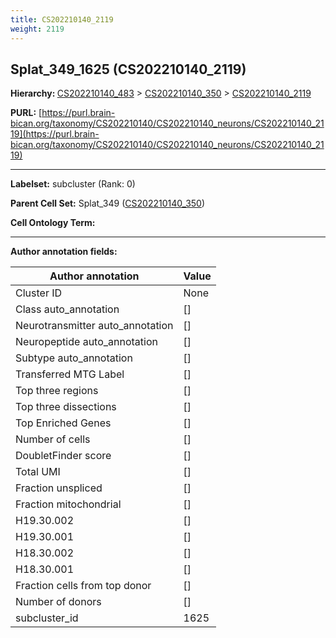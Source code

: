 ```yaml
---
title: CS202210140_2119
weight: 2119
---
```

## Splat_349_1625 (CS202210140_2119)
<b>Hierarchy: </b>
[CS202210140_483](../CS202210140_483) >
[CS202210140_350](../CS202210140_350) >
[CS202210140_2119](../CS202210140_2119)

**PURL:** [https://purl.brain-bican.org/taxonomy/CS202210140/CS202210140_neurons/CS202210140_2119](https://purl.brain-bican.org/taxonomy/CS202210140/CS202210140_neurons/CS202210140_2119)

---


**Labelset:** subcluster (Rank: 0)

**Parent Cell Set:** Splat_349 ([CS202210140_350](../CS202210140_350))



**Cell Ontology Term:** 

[MARKER GENES.]: #


---

[TRANSFERRED ANNOTATIONS.]: #


[AUTHOR ANNOTATION FIELDS.]: #


**Author annotation fields:**

| Author annotation | Value |
|-------------------|-------|
|Cluster ID|None|
|Class auto_annotation|[]|
|Neurotransmitter auto_annotation|[]|
|Neuropeptide auto_annotation|[]|
|Subtype auto_annotation|[]|
|Transferred MTG Label|[]|
|Top three regions|[]|
|Top three dissections|[]|
|Top Enriched Genes|[]|
|Number of cells|[]|
|DoubletFinder score|[]|
|Total UMI|[]|
|Fraction unspliced|[]|
|Fraction mitochondrial|[]|
|H19.30.002|[]|
|H19.30.001|[]|
|H18.30.002|[]|
|H18.30.001|[]|
|Fraction cells from top donor|[]|
|Number of donors|[]|
|subcluster_id|1625|
